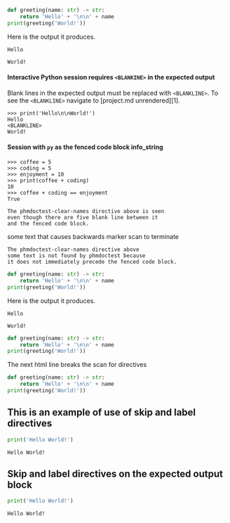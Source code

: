 <!--phmdoctest-skip-->
<!-- an HTML comment -->
```python
def greeting(name: str) -> str:
    return 'Hello' + '\n\n' + name
print(greeting('World!'))
```

Here is the output it produces.
```
Hello

World!
```

#### Interactive Python session requires `<BLANKINE>` in the expected output 

Blank lines in the expected output must be replaced with `<BLANKLINE>`.
To see the `<BLANKLINE>` navigate to [project.md unrendered][1]. 


<!-- an HTML comment -->
<!--phmdoctest-skip-->
```pycon
>>> print('Hello\n\nWorld!')
Hello
<BLANKLINE>
World!
```

#### Session with `py` as the fenced code block info_string

<!--phmdoctest-label coffee_session -->
<!-- some other tool -->
<!--phmdoctest-label NO_TRAILING_SPACE-->
<!--phmdoctest-label   EXTRA_SPACES  -->
```pycon
>>> coffee = 5
>>> coding = 5
>>> enjoyment = 10
>>> print(coffee + coding)
10
>>> coffee + coding == enjoyment
True
```

<!--phmdoctest-clear-names-->





```
The phmdoctest-clear-names directive above is seen
even though there are five blank line between it
and the fenced code block.  
```


<!--phmdoctest-clear-names-->
some text that causes backwards marker scan to terminate
```
The phmdoctest-clear-names directive above 
some text is not found by phmdoctest because
it does not immediately precede the fenced code block.
```

<!-- first HTML comment -->
<!-- second HTML comment -->
<!--phmdoctest-setup-->
<!--third HTML comment -->
<!--phmdoctest-teardown-->
<!--phmdoctest-share-names-->
<!--fourth HTML comment -->
<!--fifth HTML comment -->
```python
def greeting(name: str) -> str:
    return 'Hello' + '\n\n' + name
print(greeting('World!'))
```

Here is the output it produces.
<!--phmdoctest-skip-->
```
Hello

World!
```

<!--phmdoctest-mark.skip-->
```python
def greeting(name: str) -> str:
    return 'Hello' + '\n\n' + name
print(greeting('World!'))
```


The next html line breaks the scan for directives
<title>Some non-comment HTML</title>


<!--phmdoctest-mark.skipif<3.8-->
<!--phmdoctest-share-names-->
```python
def greeting(name: str) -> str:
    return 'Hello' + '\n\n' + name
print(greeting('World!'))
```


## This is an example of use of skip and label directives
<!--phmdoctest-setup-->
<!--phmdoctest-label my-hello-world-->
<!--phmdoctest-skip-->
```python
print('Hello World!')
```

```
Hello World!
```

## Skip and label directives on the expected output block
```python
print('Hello World!')
```

<!--phmdoctest-label my-hello-world-output-->
<!--phmdoctest-skip-->
```
Hello World!
```

